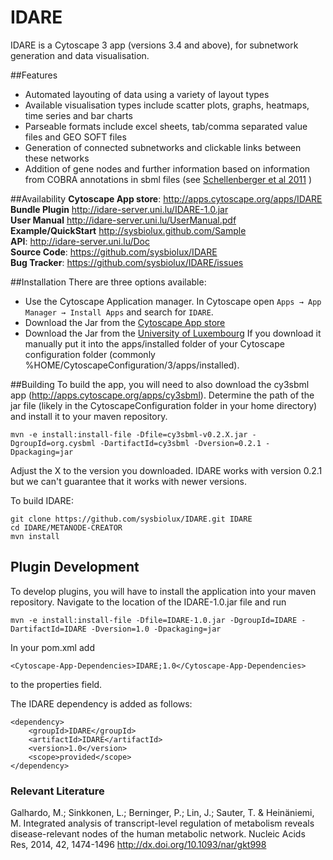 # IDARE

IDARE is a Cytoscape 3 app (versions 3.4 and above), for subnetwork generation and data visualisation.

##Features
* Automated layouting of data using a variety of layout types
* Available visualisation types include scatter plots, graphs, heatmaps, time series and bar charts
* Parseable formats include excel sheets, tab/comma separated value files and GEO SOFT files
* Generation of connected subnetworks and clickable links between these networks
* Addition of gene nodes and further information based on information from COBRA annotations in sbml files (see [Schellenberger et al 2011](http://www.nature.com/nprot/journal/v6/n9/abs/nprot.2011.308.html) )

##Availability
**Cytoscape App store**: http://apps.cytoscape.org/apps/IDARE  
**Bundle Plugin** http://idare-server.uni.lu/IDARE-1.0.jar  
**User Manual** http://idare-server.uni.lu/UserManual.pdf  
**Example/QuickStart** http://sysbiolux.github.com/Sample  
**API**: http://idare-server.uni.lu/Doc  
**Source Code**: https://github.com/sysbiolux/IDARE  
**Bug Tracker**: https://github.com/sysbiolux/IDARE/issues  
 
##Installation
There are three options available:
* Use the Cytoscape Application manager. In Cytoscape open `Apps → App Manager → Install Apps` and search for `IDARE`. 
* Download the Jar from the [Cytoscape App store](http://apps.cytoscape.org/apps/IDARE)
* Download the Jar from the [University of Luxembourg](http://idare-server.uni.lu/IDARE-1.0.jar)
If you download it manually put it into the apps/installed folder of your Cytoscape configuration folder (commonly %HOME/CytoscapeConfiguration/3/apps/installed).

##Building
To build the app, you will need to also download the cy3sbml app (http://apps.cytoscape.org/apps/cy3sbml).
Determine the path of the jar file (likely in the CytoscapeConfiguration folder in your home directory) and install it to your maven repository.

```
mvn -e install:install-file -Dfile=cy3sbml-v0.2.X.jar -DgroupId=org.cysbml -DartifactId=cy3sbml -Dversion=0.2.1 -Dpackaging=jar
```
Adjust the X to the version you downloaded. IDARE works with version 0.2.1 but we can't guarantee that it works with newer versions.

To build IDARE:
```
git clone https://github.com/sysbiolux/IDARE.git IDARE
cd IDARE/METANODE-CREATOR
mvn install
```
## Plugin Development

To develop plugins, you will have to install the application into your maven repository.
Navigate to the location of the IDARE-1.0.jar file and run
```
mvn -e install:install-file -Dfile=IDARE-1.0.jar -DgroupId=IDARE -DartifactId=IDARE -Dversion=1.0 -Dpackaging=jar
```

In your pom.xml add
```
<Cytoscape-App-Dependencies>IDARE;1.0</Cytoscape-App-Dependencies>
```
to the properties field.

The IDARE dependency is added as follows:
```
<dependency>
	<groupId>IDARE</groupId>
	<artifactId>IDARE</artifactId>
	<version>1.0</version>
	<scope>provided</scope>	
</dependency>
```


### Relevant Literature
Galhardo, M.; Sinkkonen, L.; Berninger, P.; Lin, J.; Sauter, T. & Heinäniemi, M. Integrated analysis of transcript-level regulation of metabolism reveals disease-relevant nodes of the human metabolic network. Nucleic Acids Res, 2014, 42, 1474-1496
http://dx.doi.org/10.1093/nar/gkt998
